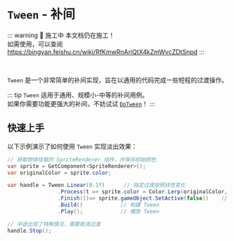 # `Tween` - 补间

::: warning 🚧 施工中
本文档仍在施工！  
如需使用，可以查阅 https://bingyan.feishu.cn/wiki/RfKmwRnAriQtX4kZmWvcZDtSnpd
:::

<br/>  

`Tween` 是一个非常简单的补间实现，旨在以通用的代码完成一些短程的过渡操作。  

::: tip
`Tween` 适用于通用、规模小-中等的补间用例。  
如果你需要功能更强大的补间，不妨试试 [`DoTween`](https://github.com/Demigiant/dotween)！
:::


## 快速上手

以下示例演示了如何使用 `Tween` 实现淡出效果：

```C#
// 获取物体挂载的 SpriteRenderer 组件，并保存初始颜色
var sprite = GetComponent<SpriteRenderer>();
var originalColor = sprite.color;

var handle = Tween.Linear(0.1f)      // 指定过渡按照线性变化
                .Process(t => sprite.color = Color.Lerp(originalColor, Color.transparent, t))   // 每帧更新，让颜色逐渐变透明
                .Finish(()=> sprite.gameObject.SetActive(false))    // 过渡结束后，将物体隐藏
                .Build()            // 构建 Tween
                .Play();            // 播放 Tween

// 中途出现了特殊情况，需要取消过渡
handle.Stop();
```